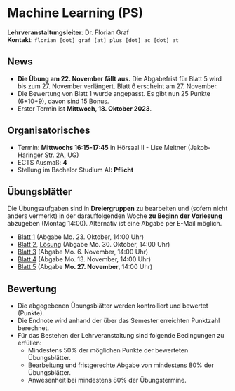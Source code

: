 # Machine Learning (PS)

**Lehrveranstaltungsleiter**: Dr. Florian Graf  
**Kontakt**: `florian [dot] graf [at] plus [dot] ac [dot] at`


## News

- **Die Übung am 22. November fällt aus.** Die Abgabefrist für Blatt 5 wird bis zum 27. November verlängert. Blatt 6 erscheint am 27. November.
- Die Bewertung von Blatt 1 wurde angepasst. Es gibt nun 25 Punkte (6+10+9), davon sind 15 Bonus.
- Erster Termin ist **Mittwoch, 18. Oktober 2023**.

## Organisatorisches

- Termin: **Mittwochs 16:15-17:45** in Hörsaal II - Lise Meitner (Jakob-Haringer Str. 2A, UG)
- ECTS Ausmaß: **4**
- Stellung im Bachelor Studium AI: **Pflicht**

## Übungsblätter
Die Übungsaufgaben sind in **Dreiergruppen** zu bearbeiten und (sofern nicht anders vermerkt) in der darauffolgenden Woche **zu Beginn der Vorlesung** abzugeben (Montag 14:00). Alternativ ist eine Abgabe per E-Mail möglich.

- [Blatt 1](Material/blatt1.pdf) (Abgabe Mo. 23. Oktober, 14:00 Uhr)
- [Blatt 2](Material/blatt2.pdf), [Lösung](Material/loesung2.pdf) (Abgabe Mo. 30. Oktober, 14:00 Uhr)
- [Blatt 3](Material/blatt3.pdf) (Abgabe Mo.  6. November, 14:00 Uhr)
- [Blatt 4](Material/blatt4.pdf) (Abgabe Mo.  13. November, 14:00 Uhr)
- [Blatt 5](Material/blatt5.pdf) (Abgabe **Mo.  27. November**, 14:00 Uhr)


## Bewertung
- Die abgegebenen Übungsblätter werden kontrolliert und bewertet (Punkte).
- Die Endnote wird anhand der über das Semester erreichten Punktzahl berechnet.
- Für das Bestehen der Lehrveranstaltung sind folgende Bedingungen zu erfüllen:
  - Mindestens 50% der möglichen Punkte der bewerteten Übungsblätter.
  - Bearbeitung und fristgerechte Abgabe von mindestens 80% der Übungsblätter.
  - Anwesenheit bei mindestens 80% der Übungstermine.
